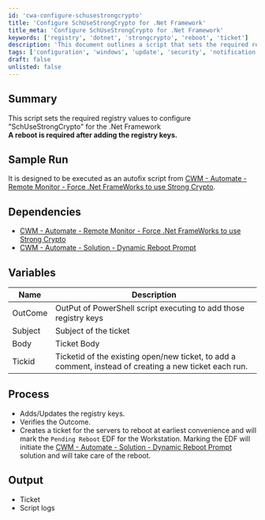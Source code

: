 ```yaml
---
id: 'cwa-configure-schusestrongcrypto'
title: 'Configure SchUseStrongCrypto for .Net Framework'
title_meta: 'Configure SchUseStrongCrypto for .Net Framework'
keywords: ['registry', 'dotnet', 'strongcrypto', 'reboot', 'ticket']
description: 'This document outlines a script that sets the required registry values to configure "SchUseStrongCrypto" for the .Net Framework. A reboot is required after adding the registry keys. The script is designed to be executed as an autofix script from ConnectWise Automate, ensuring proper configuration and ticket management for reboots.'
tags: ['configuration', 'windows', 'update', 'security', 'notification']
draft: false
unlisted: false
---
```

## Summary

This script sets the required registry values to configure "SchUseStrongCrypto" for the .Net Framework  
**A reboot is required after adding the registry keys.**

## Sample Run

It is designed to be executed as an autofix script from [CWM - Automate - Remote Monitor - Force .Net FrameWorks to use Strong Crypto](https://proval.itglue.com/5078775/docs/10861706).

## Dependencies

- [CWM - Automate - Remote Monitor - Force .Net FrameWorks to use Strong Crypto](https://proval.itglue.com/5078775/docs/10861706)  
- [CWM - Automate - Solution - Dynamic Reboot Prompt](https://proval.itglue.com/DOC-6276508-10910733)  

## Variables

| Name     | Description                                                                                                   |
|----------|---------------------------------------------------------------------------------------------------------------|
| OutCome  | OutPut of PowerShell script executing to add those registry keys                                             |
| Subject  | Subject of the ticket                                                                                         |
| Body     | Ticket Body                                                                                                   |
| Tickid   | Ticketid of the existing open/new ticket, to add a comment, instead of creating a new ticket each run.      |

## Process

- Adds/Updates the registry keys.
- Verifies the Outcome. 
- Creates a ticket for the servers to reboot at earliest convenience and will mark the `Pending Reboot` EDF for the Workstation. Marking the EDF will initiate the [CWM - Automate - Solution - Dynamic Reboot Prompt](https://proval.itglue.com/DOC-6276508-10910733) solution and will take care of the reboot.

## Output

- Ticket
- Script logs


